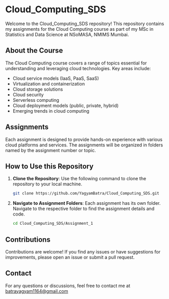 # Cloud_Computing_SDS

Welcome to the Cloud_Computing_SDS repository! This repository contains my assignments for the Cloud Computing course as part of my MSc in Statistics and Data Science at NSoMASA, NMIMS Mumbai.

## About the Course

The Cloud Computing course covers a range of topics essential for understanding and leveraging cloud technologies. Key areas include:

- Cloud service models (IaaS, PaaS, SaaS)
- Virtualization and containerization
- Cloud storage solutions
- Cloud security
- Serverless computing
- Cloud deployment models (public, private, hybrid)
- Emerging trends in cloud computing

## Assignments

Each assignment is designed to provide hands-on experience with various cloud platforms and services. The assignments will be organized in folders named by the assignment number or topic.

## How to Use this Repository

1. **Clone the Repository**: Use the following command to clone the repository to your local machine.
   ```sh
   git clone https://github.com/YagyamBatra/Cloud_Computing_SDS.git
   ```

2. **Navigate to Assignment Folders**: Each assignment has its own folder. Navigate to the respective folder to find the assignment details and code.
   ```sh
   cd Cloud_Computing_SDS/Assignment_1
   ```
   
## Contributions

Contributions are welcome! If you find any issues or have suggestions for improvements, please open an issue or submit a pull request.

## Contact

For any questions or discussions, feel free to contact me at batrayagyam1164@gmail.com
